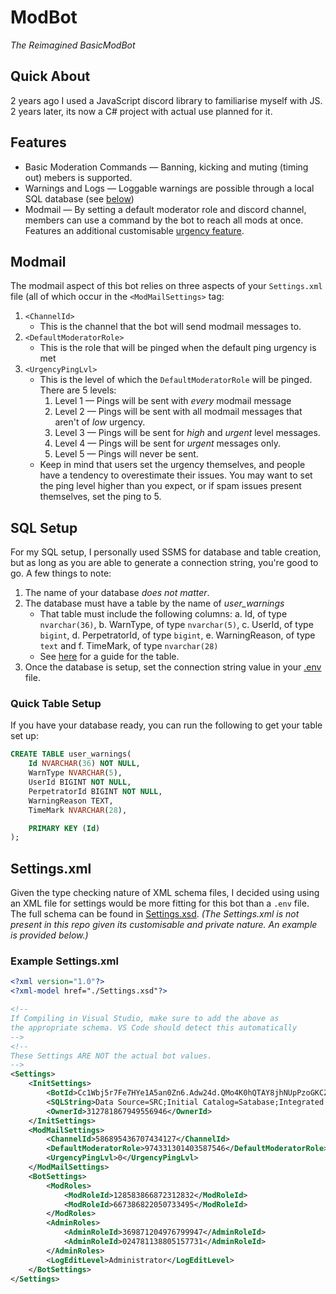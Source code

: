 # ModBot
_The Reimagined BasicModBot_

## Quick About
2 years ago I used a JavaScript discord library to familiarise myself with JS.
2 years later, its now a C# project with actual use planned for it.

## Features
* Basic Moderation Commands &mdash; Banning, kicking and muting (timing out) mebers is supported.
* Warnings and Logs &mdash; Loggable warnings are possible through a local SQL database (see [below](#sql-Setup))
* Modmail &mdash; By setting a default moderator role and discord channel, members can use a command by the bot to reach all mods at once. Features an additional customisable [urgency feature](#modmail).

## Modmail
The modmail aspect of this bot relies on three aspects of your `Settings.xml` file (all of which occur in the `<ModMailSettings>` tag:
1. `<ChannelId>`
	- This is the channel that the bot will send modmail messages to.
2. `<DefaultModeratorRole>`
	- This is the role that will be pinged when the default ping urgency is met
3. `<UrgencyPingLvl>`
	- This is the level of which the `DefaultModeratorRole` will be pinged. There are 5 levels:
		1. Level 1 &mdash; Pings will be sent with _every_ modmail message
		2. Level 2 &mdash; Pings will be sent with all modmail messages that aren't of _low_ urgency.
		3. Level 3 &mdash; Pings will be sent for _high_ and _urgent_ level messages.
		4. Level 4 &mdash; Pings will be sent for _urgent_ messages only.
		5. Level 5 &mdash; Pings will never be sent.
	- Keep in mind that users set the urgency themselves, and people have a tendency to overestimate their issues. You may want to set the ping level higher than you expect, or if spam issues present themselves, set the ping to 5.
## SQL Setup
For my SQL setup, I personally used SSMS for database and table creation, but as long as you are able to generate a connection string, you're good to go. A few things to note:
1. The name of your database _does not matter_.
2. The database must have a table by the name of *user_warnings*
	- That table must include the following columns:
		a. Id, of type `nvarchar(36)`,
		b. WarnType, of type `nvarchar(5)`,
		c. UserId, of type `bigint`,
		d. PerpetratorId, of type `bigint`,
		e. WarningReason, of type `text` and
		f. TimeMark, of type `nvarchar(28)`
	- See [here](#quick-table-setup) for a guide for the table.
3. Once the database is setup, set the connection string value in your [.env](#.env) file.


### Quick Table Setup
If you have your database ready, you can run the following to get your table set up:
```sql
CREATE TABLE user_warnings(
	Id NVARCHAR(36) NOT NULL,
	WarnType NVARCHAR(5),
	UserId BIGINT NOT NULL,
	PerpetratorId BIGINT NOT NULL,
	WarningReason TEXT,
	TimeMark NVARCHAR(28),

	PRIMARY KEY (Id)
);
```

## Settings.xml
Given the type checking nature of XML schema files, I decided using using an XML file for settings would be more fitting for this bot than a `.env` file. The full schema can be found in [Settings.xsd](./ModBot/Settings.xsd). _(The Settings.xml is not present in this repo given its customisable and private nature. An example is provided below.)_

### Example Settings.xml

```xml
<?xml version="1.0"?>
<?xml-model href="./Settings.xsd"?>

<!--
If Compiling in Visual Studio, make sure to add the above as 
the appropriate schema. VS Code should detect this automatically
-->
<!--
These Settings ARE NOT the actual bot values.
-->
<Settings>
	<InitSettings>
		<BotId>Cc1Wbj5r7Fe7HYe1A5an0Zn6.Adw24d.QMo4K0hQTAY8jhNUpPzoGKCZf8uUC4o9hhPygQ</BotId>
		<SQLString>Data Source=SRC;Initial Catalog=Satabase;Integrated Security=True</SQLString>
		<OwnerId>312781867949556946</OwnerId>
	</InitSettings>
	<ModMailSettings>
		<ChannelId>586895436707434127</ChannelId>
		<DefaultModeratorRole>974331301403587546</DefaultModeratorRole>
		<UrgencyPingLvl>0</UrgencyPingLvl>
	</ModMailSettings>
	<BotSettings>
		<ModRoles>
			<ModRoleId>128583866872312832</ModRoleId>
			<ModRoleId>667386822050733495</ModRoleId>
		</ModRoles>
		<AdminRoles>
			<AdminRoleId>369871204976799947</AdminRoleId>
			<AdminRoleId>024781138805157731</AdminRoleId>
		</AdminRoles>
		<LogEditLevel>Administrator</LogEditLevel>
	</BotSettings>
</Settings>

```